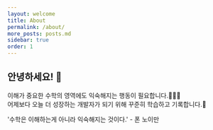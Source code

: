 ```yaml
---
layout: welcome
title: About
permalink: /about/
more_posts: posts.md
sidebar: true
order: 1
---
```


## 안녕하세요! 🌱

이해가 중요한 수학의 영역에도 익숙해지는 행동이 필요합니다.🏋🏻‍♀️ <br />
어제보다 오늘 더 성장하는 개발자가 되기 위해 꾸준히 학습하고 기록합니다.📝

'수학은 이해하는게 아니라 익숙해지는 것이다.' - 폰 노이만

